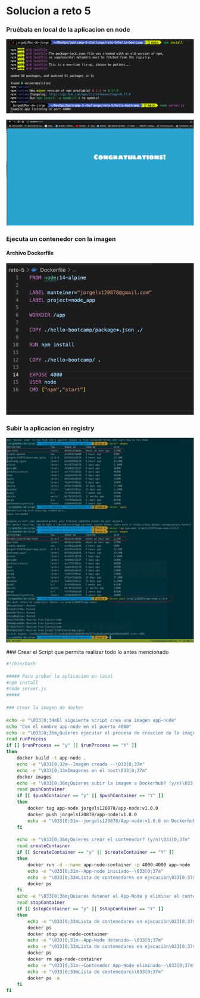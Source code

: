 # Solucion a reto 5

### Pruébala en local de la aplicacion en node

![screenshotReto5-1](https://github.com/GeorgeCodde/solucion-bootcamp-3-chalenge/blob/main/assets/screenshotReto5-1.png)

![screenshotReto5-2](https://github.com/GeorgeCodde/solucion-bootcamp-3-chalenge/blob/main/assets/screenshotReto5-2.png)

### Ejecuta un contenedor con la imagen

#### Archivo Dockerfile

![screenshotReto5-3](https://github.com/GeorgeCodde/solucion-bootcamp-3-chalenge/blob/main/assets/screenshotReto5-3.png)

### Subir la aplicacion en registry

![screenshotReto5-4](https://github.com/GeorgeCodde/solucion-bootcamp-3-chalenge/blob/main/assets/screenshotReto5-4.png)

### Crear el Script que permita realizar todo lo antes mencionado

```bash
#!/bin/bash

##### Para probar la aplicacion en local
#npm install
#node server.js
#####

### Crear la imagen de docker

echo -e "\033[0;34mEl siguiente script crea una imagen app-node"
echo "Con el nombre app-node en el puerto 4000"
echo -e "\033[0;36m¿Quieres ejecutar el proceso de creacion de la imagen? (y/n)\033[0;37m"
read runProcess
if [[ $runProcess == "y" || $runProcess == "Y" ]]
then
    docker build -t app-node .
    echo -e "\033[0;32m--Imagen creada --\033[0;37m"
    echo -e "\033[0;33mImagenes en el host\033[0;37m"
    docker images
    echo -e "\033[0;36m¿Quieres subir la imagen a Dockerhub? (y/n)\033[0;37m"
    read pushContainer
    if [[ $pushContainer == "y" || $pushContainer == "Y" ]]
    then
        docker tag app-node jorgels120878/app-node:v1.0.0
        docker push jorgels120878/app-node:v1.0.0
        echo -e "\033[0;31m--jorgels120878/App-node:v1.0.0 en Dockerhub --\033[0;37m"
    fi

    echo -e "\033[0;36m¿Quieres crear el contenedor? (y/n)\033[0;37m"
    read createContainer
    if [[ $createContainer == "y" || $createContainer == "Y" ]]
    then
        docker run -d --name app-node-container -p 4000:4000 app-node
        echo -e "\033[0;31m--App-node iniciado--\033[0;37m"
        echo -e "\033[0;33mLista de contenedores en ejecución\033[0;37m"
        docker ps
    fi
    echo -e "\033[0;36m¿Quieres detener el App-Node y eliminar el contenedor? (y/n)\033[0;37m"
    read stopContainer
    if [[ $stopContainer == "y" || $stopContainer == "Y" ]]
    then
        echo -e "\033[0;33mLista de contenedores en ejecución\033[0;37m"
        docker ps
        docker stop app-node-container
        echo -e "\033[0;31m--App-Node detenido--\033[0;37m"
        echo -e "\033[0;33mLista de contenedores en ejecución\033[0;37m"
        docker ps
        docker rm app-node-container
        echo -e "\033[0;31m--Contenedor App-Node eliminado--\033[0;37m"
        echo -e "\033[0;33mLista de contenedores\033[0;37m"
        docker ps -a
    fi
fi

```
